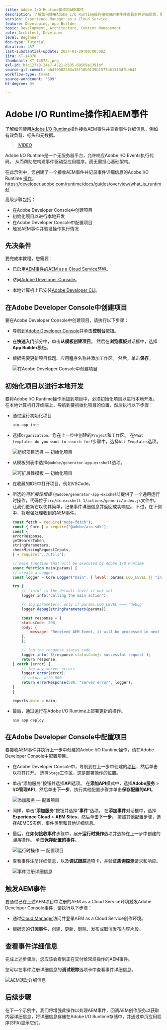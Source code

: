 ```yaml
---
title: Adobe I/O Runtime操作和AEM事件
description: 了解如何使用Adobe I/O Runtime操作接收AEM事件并查看事件详细信息，例如有效负载、标头和元数据。
version: Experience Manager as a Cloud Service
feature: Developing, App Builder
topic: Development, Architecture, Content Management
role: Architect, Developer
level: Beginner
doc-type: Tutorial
duration: 457
last-substantial-update: 2024-01-29T00:00:00Z
jira: KT-14878
thumbnail: KT-14878.jpeg
exl-id: b1c127a8-24e7-4521-b535-60589a1391bf
source-git-commit: bb4f9982263a15f18b9f39b1577b61310dfbe643
workflow-type: tm+mt
source-wordcount: '699'
ht-degree: 0%

---
```


# Adobe I/O Runtime操作和AEM事件

了解如何使用[Adobe I/O Runtime](https://developer.adobe.com/runtime/docs/guides/overview/what_is_runtime/)操作接收AEM事件并查看事件详细信息，例如有效负载、标头和元数据。

>[!VIDEO](https://video.tv.adobe.com/v/3427053?quality=12&learn=on)

Adobe I/O Runtime是一个无服务器平台，允许响应Adobe I/O Events执行代码。 从而帮助您构建事件驱动型应用程序，而无需担心基础架构。

在此示例中，您创建了一个接收AEM事件并记录事件详细信息的Adobe I/O Runtime [操作](https://developer.adobe.com/runtime/docs/guides/using/creating_actions/)。
https://developer.adobe.com/runtime/docs/guides/overview/what_is_runtime/

高级步骤包括：

- 在Adobe Developer Console中创建项目
- 初始化项目以进行本地开发
- 在Adobe Developer Console中配置项目
- 触发AEM事件并验证操作执行情况

## 先决条件

要完成本教程，您需要：

- 已启用[AEM事件的AEM as a Cloud Service环境](https://developer.adobe.com/experience-cloud/experience-manager-apis/guides/events/#enable-aem-events-on-your-aem-cloud-service-environment)。

- 访问[Adobe Developer Console](https://developer.adobe.com/developer-console/docs/guides/getting-started)。

- 本地计算机上已安装[Adobe Developer CLI](https://developer.adobe.com/runtime/docs/guides/tools/cli_install/)。

## 在Adobe Developer Console中创建项目

要在Adobe Developer Console中创建项目，请执行以下步骤：

- 导航到[Adobe Developer Console](https://developer.adobe.com/)并单击&#x200B;**控制台**&#x200B;按钮。

- 在&#x200B;**快速入门**&#x200B;部分中，单击&#x200B;**从模板创建项目**。 然后在&#x200B;**浏览模板**&#x200B;对话框中，选择&#x200B;**App Builder**&#x200B;模板。

- 根据需要更新项目标题、应用程序名称并添加工作区。 然后，单击&#x200B;**保存**。

  ![在Adobe Developer Console中创建项目](../assets/examples/runtime-action/create-project.png)


## 初始化项目以进行本地开发

要将Adobe I/O Runtime操作添加到项目中，必须初始化项目以进行本地开发。 在本地计算机打开终端上，导航到要初始化项目的位置，然后执行以下步骤：

- 通过运行初始化项目

  ```bash
  aio app init
  ```

- 选择`Organization`、您在上一步中创建的`Project`和工作区。 在`What templates do you want to search for?`步骤中，选择`All Templates`选项。

  ![组织项目选择 — 初始化项目](../assets/examples/runtime-action/all-templates.png)

- 从模板列表中选择`@adobe/generator-app-excshell`选项。

  ![可扩展性模板 — 初始化项目](../assets/examples/runtime-action/extensibility-template.png)

- 在收藏的IDE中打开项目，例如VSCode。

- 所选的&#x200B;_可扩展性模板_ (`@adobe/generator-app-excshell`)提供了一个通用运行时操作，代码位于`src/dx-excshell-1/actions/generic/index.js`文件中。 让我们更新它以使其简单，记录事件详细信息并返回成功响应。 不过，在下例中，将增强处理收到的AEM事件。

  ```javascript
  const fetch = require("node-fetch");
  const { Core } = require("@adobe/aio-sdk");
  const {
  errorResponse,
  getBearerToken,
  stringParameters,
  checkMissingRequestInputs,
  } = require("../utils");
  
  // main function that will be executed by Adobe I/O Runtime
  async function main(params) {
  // create a Logger
  const logger = Core.Logger("main", { level: params.LOG_LEVEL || "info" });
  
  try {
      // 'info' is the default level if not set
      logger.info("Calling the main action");
  
      // log parameters, only if params.LOG_LEVEL === 'debug'
      logger.debug(stringParameters(params));
  
      const response = {
      statusCode: 200,
      body: {
          message: "Received AEM Event, it will be processed in next example",
      },
      };
  
      // log the response status code
      logger.info(`${response.statusCode}: successful request`);
      return response;
  } catch (error) {
      // log any server errors
      logger.error(error);
      // return with 500
      return errorResponse(500, "server error", logger);
  }
  }
  
  exports.main = main;
  ```

- 最后，通过运行在Adobe I/O Runtime上部署更新的操作。

  ```bash
  aio app deploy
  ```

## 在Adobe Developer Console中配置项目

要接收AEM事件并执行上一步中创建的Adobe I/O Runtime操作，请在Adobe Developer Console中配置项目。

- 在Adobe Developer Console中，导航到在上一步中创建的[项目](https://developer.adobe.com/console/projects)，然后单击以将其打开。 选择`Stage`工作区，这是部署操作的位置。

- 单击“添加服务”**&#x200B;**&#x200B;按钮并选择&#x200B;**API**&#x200B;选项。 在&#x200B;**添加API**&#x200B;模式中，选择&#x200B;**Adobe服务** > **I/O管理API**，然后单击&#x200B;**下一步**，执行其他配置步骤并单击&#x200B;**保存配置的API**。

  ![添加服务 — 配置项目](../assets/examples/runtime-action/add-io-management-api.png)

- 同样，单击“**添加服务**”按钮并选择“**事件**”选项。 在&#x200B;**添加事件**&#x200B;对话框中，选择&#x200B;**Experience Cloud** > **AEM Sites**，然后单击&#x200B;**下一步**。 按照其他配置步骤，选择AEMCS实例、事件类型和其他详细信息。

- 最后，在&#x200B;**如何接收事件**&#x200B;步骤中，展开&#x200B;**运行时操作**&#x200B;选项并选择在上一步中创建的&#x200B;_通用_&#x200B;操作。 单击&#x200B;**保存配置的事件**。

  ![运行时操作 — 配置项目](../assets/examples/runtime-action/select-runtime-action.png)

- 查看事件注册详细信息，以及&#x200B;**调试跟踪**&#x200B;选项卡，并验证&#x200B;**质询探测**&#x200B;请求和响应。

  ![事件注册详细信息](../assets/examples/runtime-action/debug-tracing-challenge-probe.png)


## 触发AEM事件

要通过已在上述AEM项目中注册的AEM as a Cloud Service环境触发Adobe Developer Console事件，请执行以下步骤：

- 通过[Cloud Manager](https://my.cloudmanager.adobe.com/)访问并登录AEM as a Cloud Service创作环境。

- 根据您的&#x200B;**订阅事件**，创建、更新、删除、发布或取消发布内容片段。

## 查看事件详细信息

完成上述步骤后，您应该会看到正在交付给常规操作的AEM事件。

您可以在事件注册详细信息的&#x200B;**调试跟踪**&#x200B;选项卡中查看事件详细信息。

![AEM活动详细信息](../assets/examples/runtime-action/aem-event-details.png)


## 后续步骤

在下一个示例中，我们将增强此操作以处理AEM事件，回调AEM创作服务以获取内容详细信息，将详细信息存储在Adobe I/O Runtime存储中，并通过单页应用程序(SPA)显示它们。

